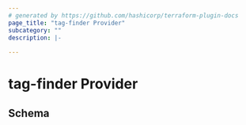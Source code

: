 ```yaml
---
# generated by https://github.com/hashicorp/terraform-plugin-docs
page_title: "tag-finder Provider"
subcategory: ""
description: |-
  
---
```


# tag-finder Provider





<!-- schema generated by tfplugindocs -->
## Schema
